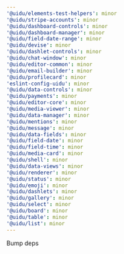 ```yaml
---
'@uidu/elements-test-helpers': minor
'@uidu/stripe-accounts': minor
'@uidu/dashboard-controls': minor
'@uidu/dashboard-manager': minor
'@uidu/field-date-range': minor
'@uidu/devise': minor
'@uidu/dashlet-controls': minor
'@uidu/chat-window': minor
'@uidu/editor-common': minor
'@uidu/email-builder': minor
'@uidu/profilecard': minor
'eslint-config-uidu': minor
'@uidu/data-controls': minor
'@uidu/payments': minor
'@uidu/editor-core': minor
'@uidu/media-viewer': minor
'@uidu/data-manager': minor
'@uidu/mentions': minor
'@uidu/message': minor
'@uidu/data-fields': minor
'@uidu/field-date': minor
'@uidu/field-time': minor
'@uidu/media-card': minor
'@uidu/shell': minor
'@uidu/data-views': minor
'@uidu/renderer': minor
'@uidu/status': minor
'@uidu/emoji': minor
'@uidu/dashlets': minor
'@uidu/gallery': minor
'@uidu/select': minor
'@uidu/board': minor
'@uidu/table': minor
'@uidu/list': minor
---
```


Bump deps

